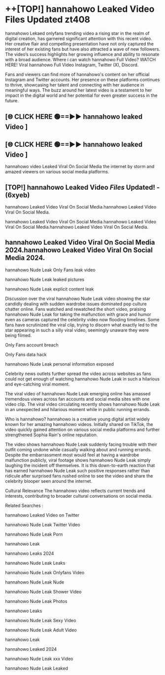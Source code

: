 # ++[TOP!] hannahowo Leaked Video Files Updated zt408<br>

hannahowo Lekaed onlyfans trending video a rising star in the realm of digital creation, has garnered significant attention with this recent video. Her creative flair and compelling presentation have not only captured the interest of her existing fans but have also attracted a wave of new followers. The video’s success highlights her growing influence and ability to resonate with a broad audience.
Where i can watch hannahowo Full Video? WATCH HERE! Viral hannahowo Full Video Instagram, Twitter (X), Discord.


Fans and viewers can find more of hannahowo's content on her official Instagram and Twitter accounts. Her presence on these platforms continues to thrive, showcasing her talent and connecting with her audience in meaningful ways. The buzz around her latest video is a testament to her impact in the digital world and her potential for even greater success in the future.


## [🌐 CLICK HERE 🟢==►► hannahowo leaked Video ]

## [🌐 CLICK HERE 🟢==►► hannahowo leaked Video ]



 hannahowo video Leaked Viral On Social Media the internet by storm and amazed viewers on various social media platforms.


## [TOP!] hannahowo Leaked Video *Files* Updated! - (6xyeb) 

hannahowo Leaked Video Viral On Social Media.hannahowo Leaked Video Viral On Social Media.

hannahowo Leaked Video Viral On Social Media.hannahowo Leaked Video Viral On Social Media.hannahowo Leaked Video Viral On Social Media.


## hannahowo Leaked Video Viral On Social Media 2024.hannahowo Leaked Video Viral On Social Media 2024.
hannahowo Nude Leak Only Fans leak video

hannahowo Nude Leak leaked pictures

hannahowo Nude Leak explicit content leak

Discussion over the viral hannahowo Nude Leak video showing the star candidly dealing with sudden wardrobe issues dominated pop culture chatter online. Fans watched and rewatched the short video, praising hannahowo Nude Leak for taking the malfunction with grace and humor even as cameras captured the celebrity video now flooding timelines. Some fans have scrutinized the viral clip, trying to discern what exactly led to the star appearing in such a silly viral video, seemingly unaware they were being filmed.


Only Fans account breach

Only Fans data hack

hannahowo Nude Leak personal information exposed

Celebrity news outlets further spread the video across websites as fans could not get enough of watching hannahowo Nude Leak in such a hilarious and eye-catching viral moment.


The viral video of hannahowo Nude Leak emerging online has amassed tremendous views across fan accounts and social media sites with one video clip. The viral video circulating recently shows hannahowo Nude Leak in an unexpected and hilarious moment while in public running errands.


Who is hannahowo? hannahowo is a creative young digital artist widely known for her amazing hannahowo videos. Initially shared on TikTok, the video quickly gained attention on various social media platforms and further strengthened Sophia Rain's online reputation.

The video shows hannahowo Nude Leak suddenly facing trouble with their outfit coming undone while casually walking about and running errands. Despite the embarrassment most would feel at having a wardrobe malfunction publicly, viral footage shows hannahowo Nude Leak simply laughing the incident off themselves. It is this down-to-earth reaction that has earned hannahowo Nude Leak such positive responses rather than ridicule after surprised fans rushed online to see the video and share the celebrity blooper seen around the internet.

Cultural Relevance The hannahowo video reflects current trends and interests, contributing to broader cultural conversations on social media.

Related Searches :

hannahowo Leaked Video on Twitter

hannahowo Nude Leak Twitter Video

hannahowo Nude Leak Porn

hannahowo Leak 

hannahowo Leaks 2024

hannahowo Nude Leak Leaks

hannahowo Nude Leak Onlyfans Video

hannahowo Nude Leak Nude

hannahowo Nude Leak Shower Video

hannahowo Nude Leak Photos

hannahowo Leaks

hannahowo Nude Leak Sexy Video

hannahowo Nude Leak Adult Video

hannahowo Leak

hannahowo Leaked 2024

hannahowo Nude Leak xxx Video

hannahowo Nude Leak Leaked
